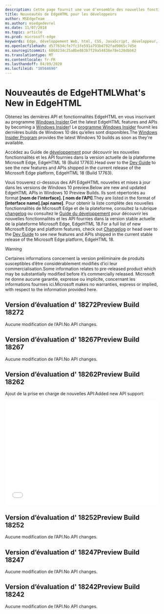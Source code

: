 ```yaml
---
description: Cette page fournit une vue d’ensemble des nouvelles fonctionnalités de EdgeHTML Preview pour les développeurs.
title: Nouveautés de EdgeHTML pour les développeurs
author: MSEdgeTeam
ms.author: msedgedevrel
ms.date: 11/07/2018
ms.topic: article
ms.prod: microsoft-edge
keywords: Edge, développement Web, html, CSS, JavaScript, développeur, nouveautés de Microsoft Edge, nouvelles API dans Microsoft Edge, edgehtml, edgehtml Preview builds
ms.openlocfilehash: d577634cfe7fc3fe591a793bd792fad9065c7d5e
ms.sourcegitcommit: 6860234c25a8be863b7f29a54838e78e120dbb62
ms.translationtype: MT
ms.contentlocale: fr-FR
ms.lasthandoff: 04/09/2020
ms.locfileid: "10564690"
---
```

# <span data-ttu-id="bb042-104">Nouveautés de EdgeHTML</span><span class="sxs-lookup"><span data-stu-id="bb042-104">What's New in EdgeHTML</span></span>

<span data-ttu-id="bb042-105">Obtenez les dernières API et fonctionnalités EdgeHTML en vous inscrivant au programme [Windows Insider](https://insider.windows.com/).</span><span class="sxs-lookup"><span data-stu-id="bb042-105">Get the latest EdgeHTML features and APIs by becoming a [Windows Insider](https://insider.windows.com/)!</span></span> <span data-ttu-id="bb042-106">Le [programme Windows Insider](https://insider.windows.com/) fournit les dernières builds de Windows 10 dès qu’elles sont disponibles.</span><span class="sxs-lookup"><span data-stu-id="bb042-106">The [Windows Insider Program](https://insider.windows.com/) provides the latest Windows 10 builds as soon as they're available.</span></span> 

<span data-ttu-id="bb042-107">Accédez au Guide de [développement](../dev-guide.md) pour découvrir les nouvelles fonctionnalités et les API fournies dans la version actuelle de la plateforme Microsoft Edge, EdgeHTML 18 (Build 17763).</span><span class="sxs-lookup"><span data-stu-id="bb042-107">Head over to the [Dev Guide](../dev-guide.md) to see the new features and APIs shipped in the current release of the Microsoft Edge platform, EdgeHTML 18 (Build 17763).</span></span> 

<span data-ttu-id="bb042-108">Vous trouverez ci-dessous des API EdgeHTML nouvelles et mises à jour dans les versions de Windows 10 preview.</span><span class="sxs-lookup"><span data-stu-id="bb042-108">Below are new and updated EdgeHTML APIs in Windows 10 Preview Builds.</span></span> <span data-ttu-id="bb042-109">Ils sont répertoriés au format **[nom de l’interface]. [ nom de l’API]**.</span><span class="sxs-lookup"><span data-stu-id="bb042-109">They are listed in the format of **[interface name].[api name]**.</span></span> <span data-ttu-id="bb042-110">Pour obtenir la liste complète des nouvelles fonctionnalités de Microsoft Edge et de la plateforme, consultez la rubrique [changelog](https://developer.microsoft.com/microsoft-edge/platform/changelog/) ou consultez le [Guide du développement](../dev-guide.md) pour découvrir les nouvelles fonctionnalités et les API fournies dans la version stable actuelle de la plateforme Microsoft Edge, EdgeHTML 18.</span><span class="sxs-lookup"><span data-stu-id="bb042-110">For a full list of new Microsoft Edge and platform features, check out [Changelog](https://developer.microsoft.com/microsoft-edge/platform/changelog/) or head over to the [Dev Guide](../dev-guide.md) to see new features and APIs shipped in the current stable release of the Microsoft Edge platform, EdgeHTML 18.</span></span>  

> [!WARNING] 
> <span data-ttu-id="bb042-111">Certaines informations concernent la version préliminaire de produits susceptibles d’être considérablement modifiés d’ici leur commercialisation.</span><span class="sxs-lookup"><span data-stu-id="bb042-111">Some information relates to pre-released product which may be substantially modified before it’s commercially released.</span></span> <span data-ttu-id="bb042-112">Microsoft ne donne aucune garantie, expresse ou implicite, concernant les informations fournies ici.</span><span class="sxs-lookup"><span data-stu-id="bb042-112">Microsoft makes no warranties, express or implied, with respect to the information provided here.</span></span>

## <span data-ttu-id="bb042-113">Version d’évaluation d' 18272</span><span class="sxs-lookup"><span data-stu-id="bb042-113">Preview Build 18272</span></span>
<span data-ttu-id="bb042-114">Aucune modification de l’API.</span><span class="sxs-lookup"><span data-stu-id="bb042-114">No API changes.</span></span>

## <span data-ttu-id="bb042-115">Version d’évaluation d' 18267</span><span class="sxs-lookup"><span data-stu-id="bb042-115">Preview Build 18267</span></span>
<span data-ttu-id="bb042-116">Aucune modification de l’API.</span><span class="sxs-lookup"><span data-stu-id="bb042-116">No API changes.</span></span>

## <span data-ttu-id="bb042-117">Version d’évaluation d' 18262</span><span class="sxs-lookup"><span data-stu-id="bb042-117">Preview Build 18262</span></span>

<span data-ttu-id="bb042-118">Ajout de la prise en charge de nouvelles API:</span><span class="sxs-lookup"><span data-stu-id="bb042-118">Added new API support:</span></span>

<iframe height='341' scrolling='no' title='<span data-ttu-id="bb042-119">Version 17682 de EdgeHTML preview</span><span class="sxs-lookup"><span data-stu-id="bb042-119">EdgeHTML Preview Build 17682</span></span>' src='//codepen.io/MSEdgeDev/embed/5a691c1840690352f409d3788b8167fa/?height=341&theme-id=23761&default-tab=result&embed-version=2' frameborder='no' allowtransparency='true' allowfullscreen='true' style='width: 100%;'><span data-ttu-id="bb042-120">Pour plus d’EdgeHTML, voir la <a href='https://codepen.io/MSEdgeDev/pen/5a691c1840690352f409d3788b8167fa/'> version 17682 de PEN Preview </a> ( <a href='https://codepen.io/MSEdgeDev'> @MSEdgeDev </a> ) sur <a href='https://codepen.io'> CodePen </a> .</span><span class="sxs-lookup"><span data-stu-id="bb042-120">See the Pen <a href='https://codepen.io/MSEdgeDev/pen/5a691c1840690352f409d3788b8167fa/'>EdgeHTML Preview Build 17682</a> by MSEdgeDev (<a href='https://codepen.io/MSEdgeDev'>@MSEdgeDev</a>) on <a href='https://codepen.io'>CodePen</a>.</span></span>
</iframe>

## <span data-ttu-id="bb042-121">Version d’évaluation d' 18252</span><span class="sxs-lookup"><span data-stu-id="bb042-121">Preview Build 18252</span></span>
<span data-ttu-id="bb042-122">Aucune modification de l’API.</span><span class="sxs-lookup"><span data-stu-id="bb042-122">No API changes.</span></span>

## <span data-ttu-id="bb042-123">Version d’évaluation d' 18247</span><span class="sxs-lookup"><span data-stu-id="bb042-123">Preview Build 18247</span></span>
<span data-ttu-id="bb042-124">Aucune modification de l’API.</span><span class="sxs-lookup"><span data-stu-id="bb042-124">No API changes.</span></span>

## <span data-ttu-id="bb042-125">Version d’évaluation d' 18242</span><span class="sxs-lookup"><span data-stu-id="bb042-125">Preview Build 18242</span></span>
<span data-ttu-id="bb042-126">Aucune modification de l’API.</span><span class="sxs-lookup"><span data-stu-id="bb042-126">No API changes.</span></span>